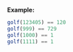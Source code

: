 **Example:**

```javascript
golf(123405) == 120
golf(999) == 729
golf(1000) == 1
golf(1111) == 1
```